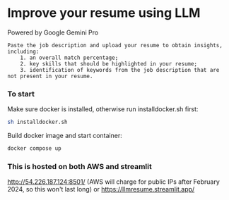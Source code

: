 # Improve your resume using LLM

Powered by Google Gemini Pro

    Paste the job description and upload your resume to obtain insights, including: 
        1. an overall match percentage; 
        2. key skills that should be highlighted in your resume; 
        3. identification of keywords from the job description that are not present in your resume.

### To start

Make sure docker is installed, otherwise run installdocker.sh first:
```bash
sh installdocker.sh
```
Build docker image and start container:
```bash
docker compose up
```

### This is hosted on both  AWS and streamlit

http://54.226.187.124:8501/ 
(AWS will charge for public IPs after February 2024, so this won't last long)
or
https://llmresume.streamlit.app/